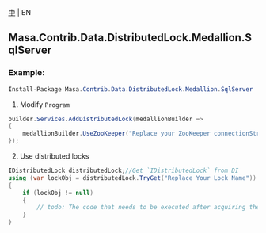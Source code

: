 [中](README.zh-CN.md) | EN

## Masa.Contrib.Data.DistributedLock.Medallion.SqlServer

### Example:

```c#
Install-Package Masa.Contrib.Data.DistributedLock.Medallion.SqlServer
```

1. Modify `Program`

``` C#
builder.Services.AddDistributedLock(medallionBuilder =>
{
    medallionBuilder.UseZooKeeper("Replace your ZooKeeper connectionString");
});
```

2. Use distributed locks

``` C#
IDistributedLock distributedLock;//Get `IDistributedLock` from DI
using (var lockObj = distributedLock.TryGet("Replace Your Lock Name"))
{
    if (lockObj != null)
    {
        // todo: The code that needs to be executed after acquiring the distributed lock
    }
}
```